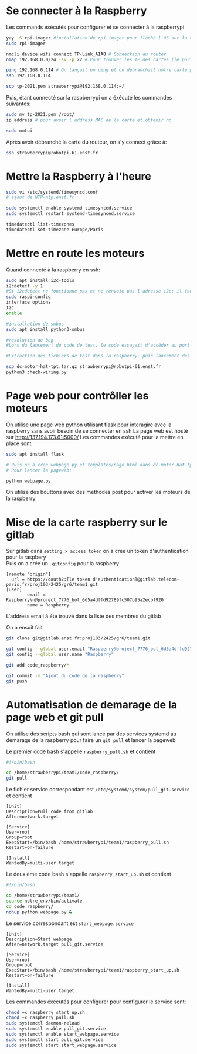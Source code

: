 # Se connecter à la Raspberry
Les commands éxécutés pour configurer et se connecter à la raspberrypi

```bash
yay -S rpi-imager #installation de rpi-imager pour flaché l'OS sur la clef usb
sudo rpi-imager

nmcli device wifi connect TP-Link_A1A8 # Connection au router
nmap 192.168.0.0/24 -sV -p 22 # Pour trouver les IP des cartes (le port 22 est utilisé pour ssh)

ping 192.168.0.114 # On lançait un ping et on débranchait notre carte pour vérifié que l'addresse IP correspond bien à la notre
ssh 192.168.0.114 

scp tp-2021.pem strawberrypi@192.168.0.114:~/
``` 

Puis, étant connecté sur la raspberrypi on a éxécuté les commandes suivantes:

```bash
sudo mv tp-2021.pem /root/
ip address # pour avoir l'address MAC de la carte et obtenir no

sudo nmtui
```

Après avoir débranché la carte du routeur, on s'y connect grâce à:
```bash
ssh strawberrypi@robotpi-61.enst.fr
```

# Mettre la Raspberry à l'heure

```bash
sudo vi /etc/systemd/timesyncd.conf
# ajout de NTP=ntp.enst.fr

sudo systemctl enable systemd-timesynced.service
sudo systemctl restart systemd-timesynced.service

timedatectl list-timezones 
timedatectl set-timezone Europe/Paris
```

# Mettre en route les moteurs 

Quand connecté à la raspberry en ssh:
```bash
sudo apt install i2c-tools
i2cdetect -y 1
#Si i2cdetect ne fonctionne pas et ne renvoie pas l'adresse i2c: il faut activer i2c dans la config interface de la raspberrypi:
sudo raspi-config
interface options
I2C
enable

#installation de smbus
sudo apt install python3-smbus

#résolution de bug
#Lors du lancement du code de test, le code essayait d'accéder au port i2c-8, qui nétait pas un port que nous possédions sur notre raspberry pi. Les ports à notre disposition étaient les ports 1, 20 et 21, après deux test rapide en changeant le port 8 pour les ports 20 et 21 qui ont tous les deux résultés en des erreurs, nous avons essayé de changer le port 8 pour le port 1, ce qui a fonctionné car le moteur tournait lorsqu'on le lui demandait.

#Extraction des fichiers de test dans la raspberry, puis lancement des fichiers tests

scp dc-motor-hat-tpt.tar.gz strawberrypi@robotpi-61.enst.fr
python3 check-wiring.py
```

# Page web pour contrôller les moteurs 
On utilise une page web python utilisant flask pour interagire avec la raspberry sans avoir besoin de se connecter en ssh
La page web est hosté sur http://137.194.173.61:5000/
Les commandes exécuté pour la mettre en place sont 
```bash
sudo apt install flask 

# Puis on a crée webpage.py et templates/page.html dans dc-motor-hat-tpt (pour avoir acces a controller.py) 
# Pour lancer la pageweb:

python webpage.py 
```

On utilise des bouttons avec des methodes post pour activer les moteurs de la raspberry

# Mise de la carte raspberry sur le gitlab

Sur gitlab dans `setting > access token` on a crée un token d'authentication pour la raspbery  
Puis on a crée un `.gitconfig` pour la raspberry
```gitconfig
[remote "origin"]
  url = https://oauth2:[le token d'authentication]@gitlab.telecom-paris.fr/proj103/2425/gr6/team1.git
[user]
        email = Raspberry\n@project_7776_bot_6d5a4dffd92789fc507b95a2ecbf920
        name = Raspberry
```
L'address email à été trouvé dans la liste des membres du gitlab

On a ensuit fait 
```bash
git clone git@gitlab.enst.fr:proj103/2425/gr6/team1.git

git config --global user.email "Raspberry@project_7776_bot_6d5a4dffd92789fc507b95a2ecbf920"
git config --global user.name "Raspberry"

git add code_raspberry/*

git commit -m "Ajout du code de la raspberry"
git push
```

# Automatisation de demarage de la page web et git pull

On utilise des scripts bash qui sont lancé par des services systemd au démarage de la raspberry pour faire un `git pull` et lancer la pageweb

Le premier code bash s'appelle `raspberry_pull.sh` et contient
```bash
#!/bin/bash

cd /home/strawberrypi/team1/code_raspberry/
git pull
```
Le fichier service correspondant est `/etc/systemd/system/pull_git.service` et contient 
```service
[Unit]
Description=Pull code from gitlab
After=network.target

[Service]
User=root
Group=root
ExecStart=/bin/bash /home/strawberrypi/team1/raspberry_pull.sh
Restart=on-failure

[Install]
WantedBy=multi-user.target
```


Le deuxième code bash s'appelle `raspberry_start_up.sh` et contient
```bash
#!/bin/bash

cd /home/strawberrypi/team1/
source notre_env/bin/activate
cd code_raspberry/
nohup python webpage.py &
```
Le service correspondant est `start_webpage.service`
```service
[Unit]
Description=Start webpage
After=network.target pull_git.service

[Service]
User=root
Group=root
ExecStart=/bin/bash /home/strawberrypi/team1/raspberry_start_up.sh
Restart=on-failure

[Install]
WantedBy=multi-user.target
```



Les commandes éxécutés pour configurer pour configurer le service sont:
```bash
chmod +x raspberry_start_up.sh
chmod +x raspberry_pull.sh
sudo systemctl daemon-reload
sudo systemctl enable pull_git.service
sudo systemctl enable start_webpage.service
sudo systemctl start pull_git.service
sudo systemctl start start_webpage.service
```
